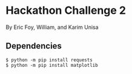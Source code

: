 # Hackathon Challenge 2

By Eric Foy, William, and Karim Unisa

## Dependencies
```console
$ python -m pip install requests
$ python -m pip install matplotlib
```
